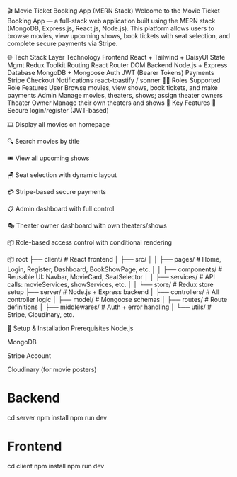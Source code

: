 🎬 Movie Ticket Booking App (MERN Stack)
Welcome to the Movie Ticket Booking App — a full-stack web application built using the MERN stack (MongoDB, Express.js, React.js, Node.js). This platform allows users to browse movies, view upcoming shows, book tickets with seat selection, and complete secure payments via Stripe.

🌐 Tech Stack
Layer	Technology
Frontend	React + Tailwind + DaisyUI
State Mgmt	Redux Toolkit
Routing	React Router DOM
Backend	Node.js + Express
Database	MongoDB + Mongoose
Auth	JWT (Bearer Tokens)
Payments	Stripe Checkout
Notifications	react-toastify / sonner
🧑‍💻 Roles Supported
Role	Features
User	Browse movies, view shows, book tickets, and make payments
Admin	Manage movies, theaters, shows; assign theater owners
Theater Owner	Manage their own theaters and shows
🎯 Key Features
🔐 Secure login/register (JWT-based)

🎞️ Display all movies on homepage

🔍 Search movies by title

🎟️ View all upcoming shows

🪑 Seat selection with dynamic layout

💳 Stripe-based secure payments

📋 Admin dashboard with full control

🎭 Theater owner dashboard with own theaters/shows

📦 Role-based access control with conditional rendering

📦 root
├── client/                 # React frontend
│   ├── src/
│   │   ├── pages/          # Home, Login, Register, Dashboard, BookShowPage, etc.
│   │   ├── components/     # Reusable UI: Navbar, MovieCard, SeatSelector
│   │   ├── services/       # API calls: movieServices, showServices, etc.
│   │   └── store/          # Redux store setup
├── server/                 # Node.js + Express backend
│   ├── controllers/        # All controller logic
│   ├── model/              # Mongoose schemas
│   ├── routes/             # Route definitions
│   ├── middlewares/        # Auth + error handling
│   └── utils/              # Stripe, Cloudinary, etc.

🚀 Setup & Installation
Prerequisites
Node.js

MongoDB

Stripe Account

Cloudinary (for movie posters)

# Backend

cd server
npm install
npm run dev

# Frontend

cd client
npm install
npm run dev

